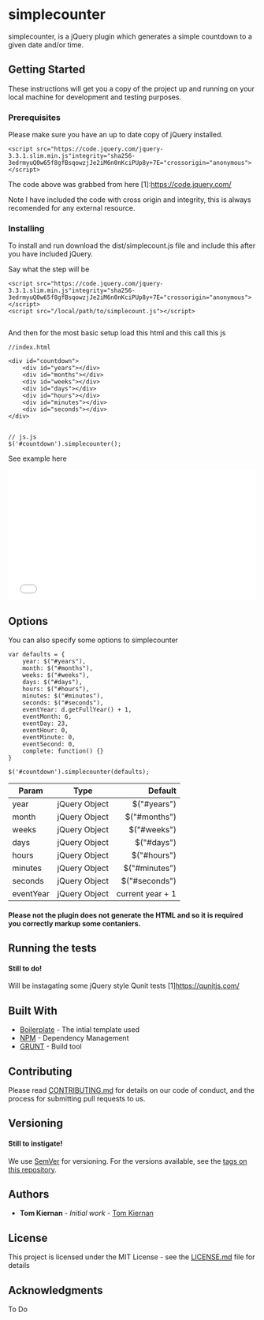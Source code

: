 # simplecounter

simplecounter, is a jQuery plugin which generates a simple countdown to a given date and/or time.

## Getting Started

These instructions will get you a copy of the project up and running on your local machine for development and testing purposes.

### Prerequisites

Please make sure you have an up to date copy of jQuery installed.

```
<script src="https://code.jquery.com/jquery-3.3.1.slim.min.js"integrity="sha256-3edrmyuQ0w65f8gfBsqowzjJe2iM6n0nKciPUp8y+7E="crossorigin="anonymous"></script> 
```
The code above was grabbed from here [1]:https://code.jquery.com/

Note I have included the code with cross origin and integrity, this is always recomended for any external resource.

### Installing

To install and run download the dist/simplecount.js file and include this after you have included jQuery.

Say what the step will be

```
<script src="https://code.jquery.com/jquery-3.3.1.slim.min.js"integrity="sha256-3edrmyuQ0w65f8gfBsqowzjJe2iM6n0nKciPUp8y+7E="crossorigin="anonymous"></script>
<script src="/local/path/to/simplecount.js"></script>
  
```

And then for the most basic setup load this html and this call this js

```
//index.html

<div id="countdown">
	<div id="years"></div>
	<div id="months"></div>
	<div id="weeks"></div>
	<div id="days"></div>
	<div id="hours"></div>
	<div id="minutes"></div>
	<div id="seconds"></div>
</div>


// js.js
$('#countdown').simplecounter();
```
See example here 
<iframe height='265' scrolling='no' title='Simple Counter Default Example' src='//codepen.io/tommyk/embed/JwYKJV/?height=265&theme-id=0&default-tab=css,result' frameborder='no' allowtransparency='true' allowfullscreen='true' style='width: 100%;'>See the Pen <a href='https://codepen.io/tommyk/pen/JwYKJV/'>Simple Counter Default Example</a> by Tom Kiernan (<a href='https://codepen.io/tommyk'>@tommyk</a>) on <a href='https://codepen.io'>CodePen</a>.
</iframe>

## Options 
You can also specify some options to simplecounter

```
var defaults = {
    year: $("#years"),
	month: $("#months"),
	weeks: $("#weeks"),
	days: $("#days"),
	hours: $("#hours"),
	minutes: $("#minutes"),
	seconds: $("#seconds"),
	eventYear: d.getFullYear() + 1,
	eventMonth: 6,
	eventDay: 23,
	eventHour: 0,
	eventMinute: 0,
	eventSecond: 0,
	complete: function() {}  
}

$('#countdown').simplecounter(defaults);
```

|Param        | Type           | Default  |
| ------------- |:-------------:| -----:|
| year     | jQuery Object | $("#years") |
| month      | jQuery Object      | $("#months") |
| weeks      | jQuery Object      | $("#weeks") |
| days      | jQuery Object      | $("#days") |
| hours      | jQuery Object      | $("#hours") |
| minutes      | jQuery Object      | $("#minutes") |
| seconds      | jQuery Object      | $("#seconds") |
| eventYear      | jQuery Object      | current year + 1 |

#### Please not the plugin does not generate the HTML and so it is required you correctly markup some contaniers.


## Running the tests

#### Still to do! 
Will be instagating some jQuery style Qunit tests
[1]https://qunitjs.com/

## Built With

* [Boilerplate](https://github.com/jquery-boilerplate/jquery-patterns/blob/master/patterns/jquery.basic.plugin-boilerplate.js) - The intial template used
* [NPM](https://www.npmjs.com/) - Dependency Management
* [GRUNT](https://gruntjs.com/) - Build tool

## Contributing

Please read [CONTRIBUTING.md](https://gist.github.com/PurpleBooth/b24679402957c63ec426) for details on our code of conduct, and the process for submitting pull requests to us.

## Versioning
#### Still to instigate!
We use [SemVer](http://semver.org/) for versioning. For the versions available, see the [tags on this repository](https://github.com/your/project/tags). 

## Authors

* **Tom Kiernan** - *Initial work* - [Tom Kiernan](https://github.com/tomkiernan120)

## License

This project is licensed under the MIT License - see the [LICENSE.md](LICENSE.md) file for details

## Acknowledgments
To Do
